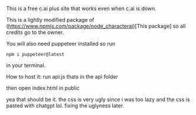 This is a free c.ai plus site that works even when c.ai is down.

This is a lightly modified package of (https://www.npmjs.com/package/node_characterai)[This package] so all credits go to the owner.

You will also need puppeteer installed so run
```
npm i puppeteer@latest
```
in your terminal.

How to host it:
run api.js thats in the api folder

then open index.html in public

yea that should be it.
the css is very ugly since i was too lazy and the css is pasted with chatgpt lol.
fixing the uglyness later.
